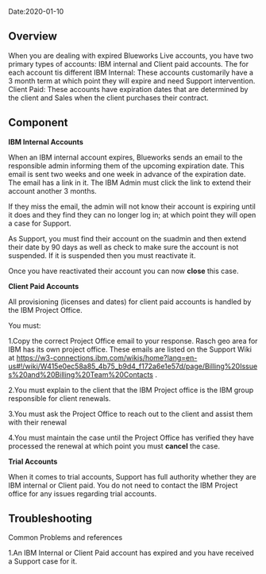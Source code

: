 Date:2020-01-10

## Overview 

When you are dealing with expired Blueworks Live accounts, you have two primary types of accounts: IBM internal and Client paid accounts. 
The for each account tis different 
IBM Internal: These accounts customarily have a 3 month term at which point they will expire and need Support intervention. 
Client Paid: These accounts have expiration dates that are determined by the client and Sales when the client purchases their contract. 

## Component 

**IBM Internal Accounts**

When an IBM internal account expires, Blueworks sends an email to the responsible admin informing them of the upcoming expiration date. This email is sent two weeks and one week in advance of the expiration date. The email has a link in it. The IBM Admin must click the link to extend their account another 3 months. 

If they miss the email, the admin will not know their account is expiring until it does and they find they can no longer log in; at which point they will open a case for Support. 

As Support, you must find their account on the suadmin and then extend their date by 90 days as well as check to make sure the account is not suspended. If it is suspended then you must reactivate it. 

Once you have reactivated their account you can now **close** this case. 

**Client Paid Accounts**

All provisioning (licenses and dates) for client paid accounts is handled by the IBM Project Office.  

You must: 

1.Copy the correct Project Office email to your response. Rasch geo area for IBM has its own project office. These emails are listed on the Support Wiki at https://w3-connections.ibm.com/wikis/home?lang=en-us#!/wiki/W415e0ec58a85_4b75_b9d4_f172a6e1e57d/page/Billing%20Issues%20and%20Billing%20Team%20Contacts . 

2.You must explain to the client that the IBM Project office is the IBM group responsible for client renewals. 

3.You must ask the Project Office to reach out to the client and assist them with their renewal 

4.You must maintain the case until the Project Office has verified  they have processed the renewal at which point you must **cancel** the case. 

**Trial Accounts**

When it comes to trial accounts, Support has full authority whether they are IBM internal or Client paid. You do not need to contact the IBM Project office for any issues regarding trial accounts. 

## Troubleshooting 

Common Problems and references 
<p>1.An IBM Internal or Client Paid account has expired and you have received a Support case for it. </p>

 
